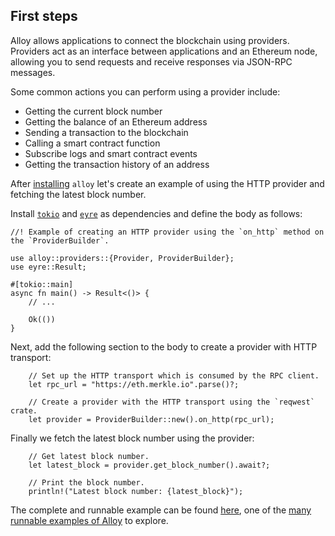 ## First steps

Alloy allows applications to connect the blockchain using providers. Providers act as an interface between applications and an Ethereum node, allowing you to send requests and receive responses via JSON-RPC messages.

Some common actions you can perform using a provider include:

- Getting the current block number
- Getting the balance of an Ethereum address
- Sending a transaction to the blockchain
- Calling a smart contract function
- Subscribe logs and smart contract events
- Getting the transaction history of an address

After [installing](./installation.md) `alloy` let's create an example of using the HTTP provider and fetching the latest block number.

Install [`tokio`](https://crates.io/crates/tokio) and [`eyre`](https://crates.io/crates/eyre) as dependencies and define the body as follows:

```rust,ignore
//! Example of creating an HTTP provider using the `on_http` method on the `ProviderBuilder`.

use alloy::providers::{Provider, ProviderBuilder};
use eyre::Result;

#[tokio::main]
async fn main() -> Result<()> {
    // ...

    Ok(())
}
```

Next, add the following section to the body to create a provider with HTTP transport:

```rust,ignore
    // Set up the HTTP transport which is consumed by the RPC client.
    let rpc_url = "https://eth.merkle.io".parse()?;

    // Create a provider with the HTTP transport using the `reqwest` crate.
    let provider = ProviderBuilder::new().on_http(rpc_url);
```

Finally we fetch the latest block number using the provider:

```rust,ignore
    // Get latest block number.
    let latest_block = provider.get_block_number().await?;

    // Print the block number.
    println!("Latest block number: {latest_block}");
```

The complete and runnable example can be found [here](https://github.com/alloy-rs/examples/blob/main/examples/providers/examples/http.rs), one of the [many runnable examples of Alloy](https://github.com/alloy-rs/examples/blob/main/README.md#overview) to explore.
